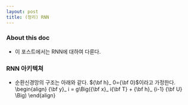 ```yaml
---
layout: post 
title: (정리) RNN
---
```


### About this doc 

- 이 포스트에서는 RNN에 대하여 다룬다. 

### RNN 아키텍쳐

- 순환신경망의 구조는 아래와 같다. ${\bf h}_ 0={\bf 0}$이라고 가정한다. 
\begin{align}
{\bf y}_ i = g\Big({\bf x}_ i{\bf T} + {\bf h}_ {i-1} {\bf U} \Big) 
\end{align}

